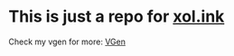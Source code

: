 # This is just a repo for [xol.ink](https://xol.ink)

Check my vgen for more: [VGen](https://vgen.co/Xolgrunek)
